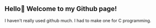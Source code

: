 ## Hello👋 Welcome to my Github page!

I haven't really used github much. 
I had to make one for C programming. 
